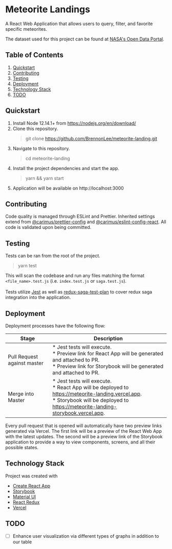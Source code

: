 # Meteorite Landings

A React Web Application that allows users to query, filter, and favorite specific meteorites.

The dataset used for this project can be found at [NASA's Open Data Portal](https://data.nasa.gov/Space-Science/Meteorite-Landings/gh4g-9sfh).

## Table of Contents

1. [Quickstart](#quickstart)
2. [Contributing](#contributing)
3. [Testing](#testing)
4. [Deployment](#deployment)
5. [Technology Stack](#technology-stack)
6. [TODO](#todo)

## Quickstart

1. Install Node 12.14.1+ from https://nodejs.org/en/download/
2. Clone this repository.
    > git clone https://github.com/BrennonLee/meteorite-landing.git
3. Navigate to this repository.
    > cd meteorite-landing
4. Install the project dependencies and start the app.
    > yarn && yarn start
5. Application will be available on http://localhost:3000

## Contributing

Code quality is managed through ESLint and Prettier. Inherited settings extend from [@carimus/prettier-config](https://github.com/Carimus/prettier-config) and [@carimus/eslint-config-react](https://github.com/Carimus/eslint-config-react).
All code is validated upon being committed.

## Testing

Tests can be ran from the root of the project.

> yarn test

This will scan the codebase and run any files matching the format `<file_name>.test.js` (i.e. `index.test.js` or `saga.test.js`).
<br><br>
Tests utilize [Jest](https://testing-library.com/docs/react-testing-library/intro/) as well as [redux-saga-test-plan](https://github.com/jfairbank/redux-saga-test-plan) to cover redux saga integration into the application.

## Deployment

Deployment processes have the following flow:

| Stage                       | Description                                                                                                                                                                                 |
| --------------------------- | ------------------------------------------------------------------------------------------------------------------------------------------------------------------------------------------- |
| Pull Request against master | * Jest tests will execute. <br> * Preview link for React App will be generated and attached to PR. <br> \* Preview link for Storybook will be generated and attached to PR.                 |
| Merge into Master           | * Jest tests will execute. <br> * React App will be deployed to https://meteorite-landing.vercel.app. <br> \* Storybook will be deployed to https://meteorite-landing-storybook.vercel.app. |

Every pull request that is opened will automatically have two preview links generated via Vercel.
The first link will be a preview of the React Web App with the latest updates. The second will be a preview
link of the Storybook application to provide a way to view components, screens, and all their possible states.

## Technology Stack

Project was created with

-   [Create React App](https://github.com/facebook/create-react-app)
-   [Storybook](https://storybook.js.org/)
-   [Material UI](https://mui.com/)
-   [React Redux](https://react-redux.js.org/)
-   [Vercel](https://vercel.com/)

## TODO

-   [ ] Enhance user visualization via different types of graphs in addition to our table
